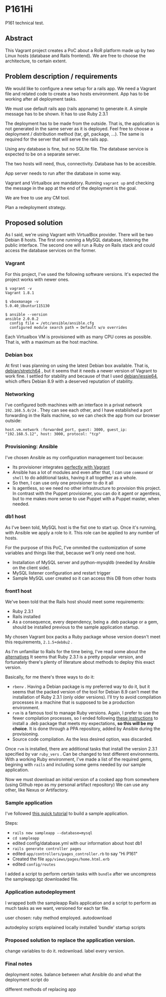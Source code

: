 # P161Hi
P161 technical test.

## Abstract
This Vagrant project creates a PoC about a RoR platform made up by two Linux hosts (database and Rails frontend). We are free to choose the architecture, to certain extent.

## Problem description / requirements

We would like to configure a new setup for a rails app. We need a Vagrant file and related code to create a two hosts environment. App has to be working after all deployment tasks.

We must use default rails app (rails appname) to generate it. A simple message has to be shown. It has to use Ruby 2.3.1

The deployment has to be made from the outside. That is, the application is not generated in the same server as it is deployed. Feel free to choose a deployment / distribution method (tar, git, package, ...). The same is required for the server that will serve the rails app.

Using any database is fine, but no SQLite file. The database service is expected to be on a separate server.

The two hosts will need, thus, connectivity. Database has to be accesible.

App server needs to run after the database in some way.

Vagrant and Virtualbox are mandatory. Running `vagrant up` and checking the message in the app at the end of the deployment is the goal.

We are free to use any CM tool.

Plan a redeployment strategy.

## Proposed solution

As I said, we're using Vagrant with VirtualBox provider.
There will be two Debian 8 hosts.
The first one running a MySQL database, listening the public interface.
The second one will run a Ruby on Rails stack and could access the database services on the former.

### Vagrant

For this project, I've used the following software versions. It's expected the project works with newer ones.

    $ vagrant -v
    Vagrant 1.8.1

    $ vboxmanage -v
    5.0.40_Ubuntur115130

    $ ansible --version
    ansible 2.0.0.2
      config file = /etc/ansible/ansible.cfg
      configured module search path = Default w/o overrides

Each Virtualbox VM is provisioned with as many CPU cores as possible. That is, with a maximum as the host machine.

### Debian box

At first I was planning on using the latest Debian box available. That is, [debian/stretch64](https://app.vagrantup.com/debian/boxes/stretch64) , but it seems that it needs a newer version of Vagrant to work fine.
I settled for stability and because of that I used [debian/jessie64](https://app.vagrantup.com/debian/boxes/jessie64), which offers Debian 8.9 with a deserved reputation of stability.

### Networking

I've configured both machines with an interface in a privat network `192.168.5.0/24` .
They can see each other, and I have established a port forwarding in the Rails machine, so we can check the app from our browser outside:

    host.vm.network :forwarded_port, guest: 3000, guest_ip: "192.168.5.12", host: 3000, protocol: "tcp"

### Provisioning: Ansible

I've chosen Ansible as my configuration management tool because:

- Its provisioner integrates [perfectly with Vagrant](https://www.vagrantup.com/docs/provisioning/ansible.html)
- Ansible has a lot of modules and even after that, I can use `command` or `shell` to do additional tasks, having it all together as a whole.
- So then, I can use only one provisioner to do it all
- Is agentless, so we need no other infrastructure to provision this project. In contrast with the Puppet provisioner, you can do it agent or agentless, but to me makes more sense to use Puppet with a Puppet master, when needed.

### db1 host

As I've been told, MySQL host is the fist one to start up.
Once it's running, with Ansible we apply a role to it.
This role can be applied to any number of hosts.

For the purpose of this PoC, I've ommited the customization of some variables and things like that, because we'll only need one host.

- Installation of MySQL server and python-mysqldb (needed by Ansible on the client side).
- MySQL listener configuration and restart trigger
- Sample MySQL user created so it can access this DB from other hosts

### front1 host

We've been told that the Rails host should meet some requirements:

- Ruby 2.3.1
- Rails installed
- As a consequence, every dependency, being a .deb package or a gem, should be installed previous to the sample application startup.

My chosen Vagrant box packs a Ruby package whose version doesn't meet this requirements, `2.1.5+deb8u2` .

As I'm unfamiliar to Rails for the time being, I've read some about the [alternatives](https://noteits.net/2016/06/10/installing-ruby-2-3-1-on-ubuntu/)
It seems that Ruby 2.3.1 is a pretty popular version, and fortunately there's plenty of literature about methods to deploy this exact version.

Basically, for me there's three ways to do it:

- `rbenv` . Having a Debian package is my preferred way to do it, but it seems that the packed version of the tool for Debian 8.9 can't meet the installation of Ruby 2.3.1 (only older versions). I'll try to avoid compilation processes in a machine that is supposed to be a production environment.
- `rvm` is a famous tool to manage Ruby versions. Again, I prefer to use the fewer compilation processes, so I ended following [these instructions](https://rvm.io/rvm/install#ubuntu) to install a .deb package that meets my expectations,  __so this will be my choice__.
It is done through a PPA repository, added by Ansible during the provisioning.
- Source code compilation. As the less desired option, was discarded.

Once `rvm` is installed, there are additional tasks that install the version 2.3.1 specified by var `ruby_vers` . Can be changed to test different environments.
With a working Ruby environment, I've made a list of the required gems, begining with `rails` and including some gems needed by our sample application.

Now we must download an initial version of a cooked app from somewhere (using Github repo as my personal artifact repository)
We can use any other, like Nexus or Artifactory.

### Sample application
I've followed [this quick tutorial](http://iridakos.com/2013/11/24/saying-hello-world-with-ruby-on-rails.html) to build a sample application.

Steps:

- `rails new sampleapp --database=mysql`
- `cd sampleapp`
- edited config/database.yml with our information about host db1
- `rails generate controller pages`
- edited `app/controllers/pages_controller.rb` to say "Hi P161"
- Created the file `app/views/pages/home.html.erb`
- edited `config/routes`

I added a script to perform certain tasks with `bundle` after we uncompress the sampleapp.tgz downloaded file.

### Application autodeployment

I wrapped both the sampleapp Rails application and a script to perform as much tasks as we want, versioned for each tar file.

user chosen: ruby
method employed.
autodownload

autodeploy scripts explained
locally installed 'bundle'
startup scripts

### Proposed solution to replace the application version.

change variables to do it. redownload. label every version.

### Final notes

deployment notes. balance between what Ansible do and what the deployment script do

different methods of replacing app
